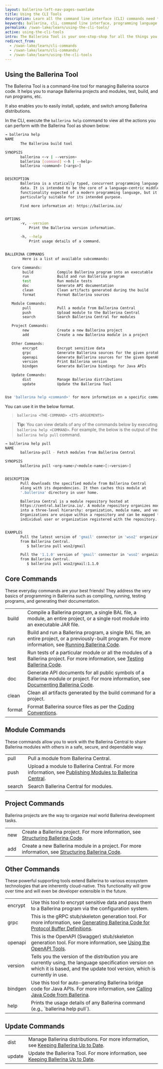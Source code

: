 ```yaml
---
layout: ballerina-left-nav-pages-swanlake
title: Using the CLI Tools
description: Learn all the command line interface (CLI) commands need to get started, build, test and run programs, work with Ballerina Central, and manage projects.
keywords: ballerina, cli, command line interface, programming language
permalink: /swan-lake/learn/using-the-cli-tools/
active: using-the-cli-tools
intro: The Ballerina Tool is your one-stop-shop for all the things you do in Ballerina. 
redirect_from:
  - /swan-lake/learn/cli-commands
  - /swan-lake/learn/cli-commands/
  - /swan-lake/learn/using-the-cli-tools
---
```


## Using the Ballerina Tool

The Ballerina Tool is a command-line tool for managing Ballerina source code. It helps you to manage Ballerina projects and modules, test, build, and run programs, etc.

It also enables you to easily install, update, and switch among Ballerina distributions. 

In the CLI, execute the `ballerina help` command to view all the actions you can perform with the Ballerina Tool as shown below:

```sh
→ ballerina help 
NAME
       The Ballerina build tool

SYNOPSIS
       ballerina <-v | --version>
       ballerina [command] <-h | --help>
       ballerina <command> [<args>]


DESCRIPTION
       Ballerina is a statically typed, concurrent programming language, focusing on network interaction and structured
       data. It is intended to be the core of a language-centric middleware platform. It has all the general-purpose
       functionality expected of a modern programming language, but it also has several unusual aspects that make it
       particularly suitable for its intended purpose.

       Find more information at: https://ballerina.io/


OPTIONS
       -v, --version
           Print the Ballerina version information.

       -h, --help
           Print usage details of a command.


BALLERINA COMMANDS
        Here is a list of available subcommands:

   Core Commands:
        build           Compile Ballerina program into an executable
        run             Build and run Ballerina program
        test            Run module tests
        doc             Generate API documentation
        clean           Clean artifacts generated during the build
        format          Format Ballerina sources

   Module Commands:
        pull            Pull a module from Ballerina Central
        push            Upload module to the Ballerina Central
        search          Search Ballerina Central for modules

   Project Commands:
        new             Create a new Ballerina project
        add             Create a new Ballerina module in a project

   Other Commands:
        encrypt         Encrypt sensitive data
        grpc            Generate Ballerina sources for the given protobuf definition
        openapi         Generate Ballerina sources for the given OpenAPI definition and vice versa.
        version         Print Ballerina version
        bindgen         Generate Ballerina bindings for Java APIs

   Update Commands:
        dist            Manage Ballerina distributions
        update          Update the Ballerina Tool


Use 'ballerina help <command>' for more information on a specific command.
```

You can use it in the below format.

> `ballerina <THE-COMMAND> <ITS-ARGUEMENTS>`

> **Tip:** You can view details of any of the commands below by executing `ballerina help <COMMAND>`. For example, the below is the output of the `ballerina help pull` command.

```sh
→ ballerina help pull
NAME
       ballerina-pull - Fetch modules from Ballerina Central

SYNOPSIS
       ballerina pull <org-name>/<module-name>[:<version>]


DESCRIPTION
       Pull downloads the specified module from Ballerina Central
       along with its dependencies. It then caches this module at
       '.ballerina' directory in user home.

       Ballerina Central is a module repository hosted at
       https://central.ballerina.io/. A module repository organizes modules
       into a three-level hierarchy: organization, module name, and version.
       Organizations are unique within a repository and can be mapped to an
       individual user or organization registered with the repository.


EXAMPLES
       Pull the latest version of 'gmail' connector in 'wso2' organization
       from Ballerina Central.
          $ ballerina pull wso2/gmail

       Pull the '1.1.0' version of 'gmail' connector in 'wso2' organization
       from Ballerina Central.
          $ ballerina pull wso2/gmail:1.1.0
```

## Core Commands

These everyday commands are your best friends! They address the very basics of programming in Ballerina such as compiling, running, testing programs, and generating their documentation.

<table class="cComandTable">
<tr>
<td class="cCommand">build</td>
<td class="cDescription">Compile a Ballerina program, a single BAL file, a module, an entire project, or a single root module into an executable JAR file.
</td>
</tr>
<tr>
<td class="cCommand">run</td>
<td class="cDescription">Build and run a Ballerina program, a single BAL file, an entire project, or a previously-built program. For more information, see <a href="/swan-lake/learn/running-ballerina-code">Running Ballerina Code</a>.
</td>
</tr>
<tr>
<td class="cCommand">test</td>
<td class="cDescription">Run tests of a particular module or all the modules of a Ballerina project. For more information, see <a href="/swan-lake/learn/testing-ballerina-code/testing-quick-start/">Testing Ballerina Code</a>.
</td>
</tr>
<tr>
<td class="cCommand">doc</td>
<td class="cDescription">Generate API documents for all public symbols of a Ballerina module or project. For more information, see <a href="/swan-lake/learn/documenting-ballerina-code">Documenting Ballerina Code</a>.
</td>
</tr>
<tr>
<td class="cCommand">clean</td>
<td class="cDescription">Clean all artifacts generated by the build command for a project.
</td>
</tr>
<tr>
<td class="cCommand">format</td>
<td class="cDescription">Format Ballerina source files as per the <a href="/swan-lake/learn/coding-conventions">Coding Conventions</a>.</td>
</tr>
</table>

## Module Commands

These commands allow you to work with the Ballerina Central to share Ballerina modules with others in a safe, secure, and dependable way.

<table class="cComandTable">
<tr>
<td class="cCommand">pull</td>
<td class="cDescription">Pull a module from Ballerina Central.
</td>
</tr>
<tr>
<td class="cCommand">push</td>
<td class="cDescription">Upload a module to Ballerina Central. For more information, see <a href="/swan-lake/learn/publishing-modules-to-ballerina-central">Publishing Modules to Ballerina Central</a>.
</td>
</tr>
<tr>
<td class="cCommand">search</td>
<td class="cDescription">Search Ballerina Central for modules.
</td>
</tr>
</table>

## Project Commands

Ballerina projects are the way to organize real world Ballerina development tasks. 

<table class="cComandTable">
<tr>
<td class="cCommand">new</td>
<td class="cDescription">Create a Ballerina project. For more information, see <a href="/swan-lake/learn/structuring-ballerina-code">Structuring Ballerina Code</a>.
</td>
</tr>
<tr>
<td class="cCommand">add</td>
<td class="cDescription">Create a new Ballerina module in a project. For more information, see <a href="/swan-lake/learn/structuring-ballerina-code">Structuring Ballerina Code</a>.
</td>
</tr>
</table>

## Other Commands

These powerful supporting tools extend Ballerina to various ecosystem technologies that are inherently cloud-native. This functionality will grow over time and will even be developer extensible in the future.

<table class="cComandTable">
<tr>
<td class="cCommand">encrypt</td>
<td class="cDescription">Use this tool to encrypt sensitive data and pass them to a Ballerina program via the configuration system.
</td>
</tr>
<tr>
<td class="cCommand">grpc</td>
<td class="cDescription">This is the gRPC stub/skeleton generation tool. For more information, see <a href="/swan-lake/learn/generating-ballerina-code-for-protocol-buffer-definitions">Generating Ballerina Code for Protocol Buffer Definitions</a>.</td>
</tr>
<tr>
<td class="cCommand">openapi</td>
<td class="cDescription">This is the OpenAPI (Swagger) stub/skeleton generation tool. For more information, see <a href="/swan-lake/learn/using-the-openapi-tools">Using the OpenAPI Tools</a>.</td>
</tr>
<tr>
<td class="cCommand">version</td>
<td class="cDescription">Tells you the version of the distribution you are currently using, the language specification version on which it is based, and the update tool version, which is currently in use.</td>
</tr>
<tr>
<td class="cCommand">bindgen</td>
<td class="cDescription">Use this tool for auto-generating Ballerina bridge code for Java APIs. For more information, see <a href="/swan-lake/learn/calling-java-code-from-ballerina">Calling Java Code from Ballerina</a>.</td>
</tr>
<tr>
<td class="cCommand">help</td>
<td class="cDescription">Prints the usage details of any Ballerina command (e.g., `ballerina help pull`).
</td>
</tr>
</table>

## Update Commands

<table class="cComandTable">
<tr>
<td class="cCommand">dist</td>
<td class="cDescription">Manage Ballerina distributions. For more information, see <a href="/swan-lake/learn/keeping-ballerina-up-to-date/">Keeping Ballerina Up to Date</a>.
</td>
</tr>
<tr>
<td class="cCommand">update</td>
<td class="cDescription">Update the Ballerina Tool. For more information, see <a href="/swan-lake/learn/keeping-ballerina-up-to-date/">Keeping Ballerina Up to Date</a>.
</td>
</tr>
</table>
